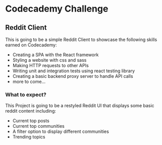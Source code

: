 # Codecademy Challenge

## Reddit Client

This is going to be a simple Reddit Client to showcase the following skills earned on Codecademy:

- Creating a SPA with the React framework
- Styling a website with css and sass
- Making HTTP requests to other APIs
- Writing unit and integration tests using react testing library
- Creating a basic backend proxy server to handle API calls
- more to come...

### What to expect?

This Project is going to be a restyled Reddit UI that displays some basic reddit content including:

- Current top posts
- Current top communities
- A filter option to display different communities
- Trending topics
